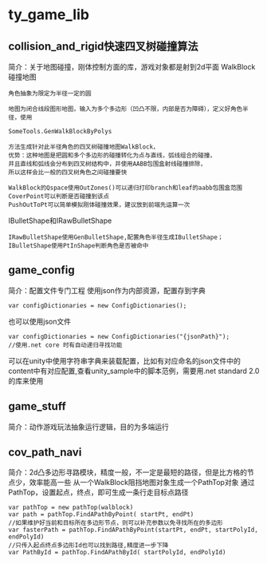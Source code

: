 # ty_game_lib
## collision_and_rigid快速四叉树碰撞算法
简介：关于地图碰撞，刚体控制方面的库，游戏对象都是射到2d平面
WalkBlock碰撞地图
    
    角色抽象为限定为半径一定的圆
  
    地图为闭合线段图形地图，输入为多个多边形（凹凸不限，内部是否为障碍），定义好角色半径，使用
  
    SomeTools.GenWalkBlockByPolys
    
    方法生成针对此半径角色的四叉树碰撞地图WalkBlock，
    优势：这种地图是把圆和多个多边形的碰撞转化为点与直线，弧线组合的碰撞，
    并且直线和弧线会分布到四叉树结构中，并使用AABB包围盒射线碰撞排除，
    所以这样会比一般的四叉树角色之间碰撞要快
    
    WalkBlock的Qspace使用OutZones()可以递归打印branch和leaf的aabb包围盒范围
    CoverPoint可以判断是否碰撞到该点
    PushOutToPt可以简单模拟刚体碰撞效果，建议放到前端先运算一次

IBulletShape和IRawBulletShape
    
    IRawBulletShape使用GenBulletShape,配置角色半径生成IBulletShape；
    IBulletShape使用PtInShape判断角色是否被命中

## game_config
简介：配置文件专门工程
使用json作为内部资源，配置存到字典
    
    var configDictionaries = new ConfigDictionaries();
也可以使用json文件

    var configDictionaries = new ConfigDictionaries("{jsonPath}");
    //使用.net core 时有自动递归寻找功能

可以在unity中使用字符串字典来装载配置，比如有对应命名的json文件中的content中有对应配置,查看unity_sample中的脚本范例，需要用.net standard 2.0的库来使用
    
## game_stuff
简介：动作游戏玩法抽象运行逻辑，目的为多端运行
## cov_path_navi
简介：2d凸多边形寻路模块，精度一般，不一定是最短的路径，但是比方格的节点少，效率能高一些
从一个WalkBlock阻挡地图对象生成一个PathTop对象
通过PathTop，设置起点，终点，即可生成一条行走目标点路径

    var pathTop = new pathTop(walblock)
    var path = pathTop.FindAPathByPoint( startPt, endPt)
    //如果维护好当前和目标所在多边形节点，则可以补充参数以免寻找所在的多边形
    var fasterPath = pathTop.FindAPathByPoint(startPt, endPt, startPolyId, endPolyId)
    //只传入起点终点多边形Id也可以找到路径,精度进一步下降
    var PathById = pathTop.FindAPathById( startPolyId, endPolyId)
    
